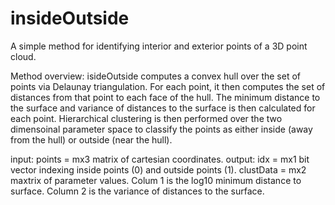 # insideOutside
A simple method for identifying interior and exterior points of a 3D point cloud. 

Method overview:
isideOutside computes a convex hull over the set of points via Delaunay triangulation. 
For each point, it then computes the set of distances from that point to each face of the hull.
The minimum distance to the surface and variance of distances to the surface is then calculated for each point.
Hierarchical clustering is then performed over the two dimensoinal parameter space to classify the points as either inside (away from the hull) or outside (near the hull).

input: points = mx3 matrix of cartesian coordinates. 
output: idx = mx1 bit vector indexing inside points (0) and outside points (1).
        clustData = mx2 maxtrix of parameter values. 
                    Colum 1 is the log10 minimum distance to surface. 
                    Column 2 is the variance of distances to the surface.

